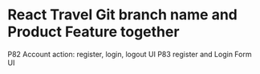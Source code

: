 
# React Travel Git branch name and Product Feature together

P82  Account action: register, login, logout UI
P83 register and Login Form UI
